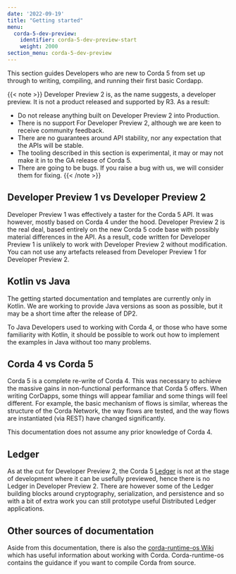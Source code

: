 ```yaml
---
date: '2022-09-19'
title: "Getting started"
menu:
  corda-5-dev-preview:
    identifier: corda-5-dev-preview-start
    weight: 2000
section_menu: corda-5-dev-preview
---
```

This section guides Developers who are new to Corda 5 from set up through to writing, compiling, and running their first basic Cordapp.

<!--It includes:

The prerequisites for working with Cordapps

Downloading and using the Cordapp Standard Development Environment (CSDE) Template

Writing and running simple flows.

Testing and debugging Cordapps using the (Corda) Simulator.

Deploying Cordapps to a local Corda Cluster (Combined Worker).-->

{{< note >}}
Developer Preview 2 is, as the name suggests, a developer preview. It is not a product released and supported by R3. As a result:
* Do not release anything built on Developer Preview 2 into Production.
* There is no support For Developer Preview 2, although we are keen to receive community feedback.
* There are no guarantees around API stability, nor any expectation that the APIs will be stable.
* The tooling described in this section is experimental, it may or may not make it in to the GA release of Corda 5.
* There are going to be bugs. If you raise a bug with us, we will consider them for fixing.
{{< /note >}}

## Developer Preview 1 vs Developer Preview 2

Developer Preview 1 was effectively a taster for the Corda 5 API. It was however, mostly based on Corda 4 under the hood. Developer Preview 2 is the real deal, based entirely on the new Corda 5 code base with possibly material differences in the API. As a result, code written for Developer Preview 1 is unlikely to work with Developer Preview 2 without modification. You can not use any artefacts released from Developer Preview 1 for Developer Preview 2.  

## Kotlin vs Java

The getting started documentation and templates are currently only in Kotlin. We are working to provide Java versions as soon as possible, but it may be a short time after the release of DP2.

To Java Developers used to working with Corda 4, or those who have some familiarity with Kotlin, it should be possible to work out how to implement the examples in Java without too many problems.

## Corda 4 vs Corda 5

Corda 5 is a complete re-write of Corda 4. This was necessary to achieve the massive gains in non-functional performance that Corda 5 offers. When writing CorDapps, some things will appear familiar and some things will feel different. For example, the basic mechanism of flows is similar, whereas the structure of the Corda Network, the way flows are tested, and the way flows are instantiated (via REST) have changed significantly.

This documentation does not assume any prior knowledge of Corda 4.

## Ledger

As at the cut for Developer Preview 2, the Corda 5 [Ledger](../../introduction/key-concepts.html#ledger-layer) is not at the stage of development where it can be usefully previewed, hence there is no Ledger in Developer Preview 2.
There are however some of the Ledger building blocks around cryptography, serialization, and persistence and so with a bit of extra work you can still prototype useful Distributed Ledger applications.

## Other sources of documentation

Aside from this documentation, there is also the [corda-runtime-os Wiki](https://github.com/corda/corda-runtime-os/wiki) which has useful information about working with Corda.
Corda-runtime-os contains the guidance if you want to compile Corda from source.
